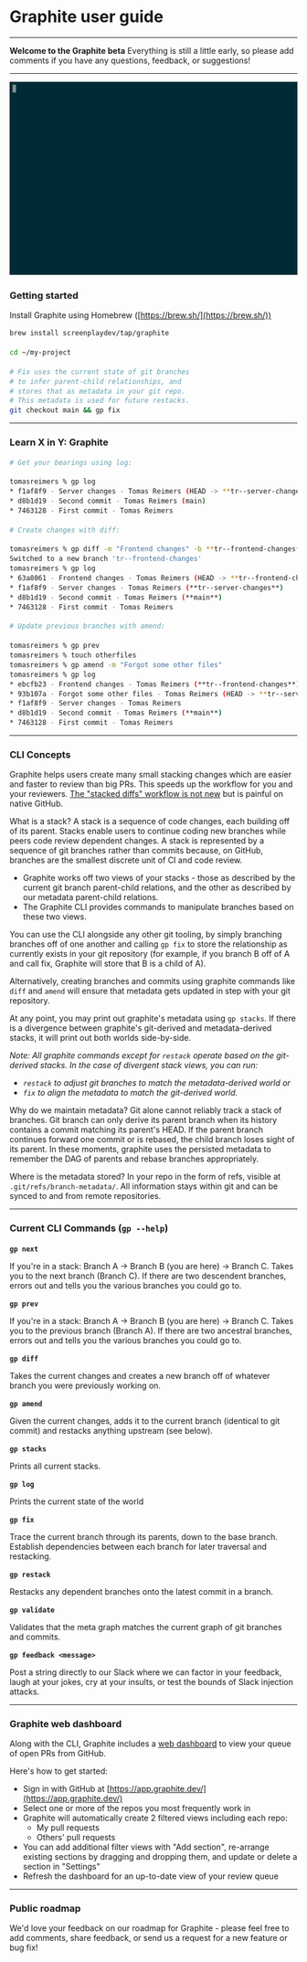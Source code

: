 # Graphite user guide

---

**Welcome to the Graphite beta**
Everything is still a little early, so please add comments if you have any questions, feedback, or suggestions!

---

<img src="./demo/full.gif">

### **Getting started**

Install Graphite using Homebrew ([https://brew.sh/](https://brew.sh/))

```bash
brew install screenplaydev/tap/graphite

cd ~/my-project

# Fix uses the current state of git branches
# to infer parent-child relationships, and
# stores that as metadata in your git repo.
# This metadata is used for future restacks.
git checkout main && gp fix
```

---

### Learn X in Y: Graphite

```bash
# Get your bearings using log:

tomasreimers % gp log
* f1af8f9 - Server changes - Tomas Reimers (HEAD -> **tr--server-changes**)
* d8b1d19 - Second commit - Tomas Reimers (main)
* 7463128 - First commit - Tomas Reimers

# Create changes with diff:

tomasreimers % gp diff -m "Frontend changes" -b **tr--frontend-changes**
Switched to a new branch 'tr--frontend-changes'
tomasreimers % gp log
* 63a8061 - Frontend changes - Tomas Reimers (HEAD -> **tr--frontend-changes**)
* f1af8f9 - Server changes - Tomas Reimers (**tr--server-changes**)
* d8b1d19 - Second commit - Tomas Reimers (**main**)
* 7463128 - First commit - Tomas Reimers

# Update previous branches with amend:

tomasreimers % gp prev
tomasreimers % touch otherfiles
tomasreimers % gp amend -m "Forgot some other files"
tomasreimers % gp log
* ebcfb23 - Frontend changes - Tomas Reimers (**tr--frontend-changes**)
* 93b107a - Forgot some other files - Tomas Reimers (HEAD -> **tr--server-changes**)
* f1af8f9 - Server changes - Tomas Reimers
* d8b1d19 - Second commit - Tomas Reimers (**main**)
* 7463128 - First commit - Tomas Reimers
```

---

### CLI Concepts

Graphite helps users create many small stacking changes which are easier and faster to review than big PRs. This speeds up the workflow for you and your reviewers. [The "stacked diffs" workflow is not new](https://jg.gg/2018/09/29/stacked-diffs-versus-pull-requests/) but is painful on native GitHub.

What is a stack? A stack is a sequence of code changes, each building off of its parent. Stacks enable users to continue coding new branches while peers code review dependent changes. A stack is represented by a sequence of git branches rather than commits because, on GitHub, branches are the smallest discrete unit of CI and code review.

- Graphite works off two views of your stacks - those as described by the current git branch parent-child relations, and the other as described by our metadata parent-child relations.
- The Graphite CLI provides commands to manipulate branches based on these two views.

You can use the CLI alongside any other git tooling, by simply branching branches off of one another and calling `gp fix` to store the relationship as currently exists in your git repository (for example, if you branch B off of A and call fix, Graphite will store that B is a child of A).

Alternatively, creating branches and commits using graphite commands like `diff` and `amend` will ensure that metadata gets updated in step with your git repository.

At any point, you may print out graphite's metadata using `gp stacks`. If there is a divergence between graphite's git-derived and metadata-derived stacks, it will print out both worlds side-by-side.

_Note: All graphite commands except for `restack` operate based on the git-derived stacks. In the case of divergent stack views, you can run:_

- _`restack` to adjust git branches to match the metadata-derived world or_
- _`fix` to align the metadata to match the git-derived world._

Why do we maintain metadata? Git alone cannot reliably track a stack of branches. Git branch can only derive its parent branch when its history contains a commit matching its parent's HEAD. If the parent branch continues forward one commit or is rebased, the child branch loses sight of its parent. In these moments, graphite uses the persisted metadata to remember the DAG of parents and rebase branches appropriately.

Where is the metadata stored? In your repo in the form of refs, visible at `.git/refs/branch-metadata/`. All information stays within git and can be synced to and from remote repositories.

---

### Current CLI Commands (`gp --help`)

**`gp next`**

If you're in a stack: Branch A → Branch B (you are here) → Branch C. Takes you to the next branch (Branch C). If there are two descendent branches, errors out and tells you the various branches you could go to.

**`gp prev`**

If you're in a stack: Branch A → Branch B (you are here) → Branch C. Takes you to the previous branch (Branch A). If there are two ancestral branches, errors out and tells you the various branches you could go to.

**`gp diff`**

Takes the current changes and creates a new branch off of whatever branch you were previously working on.

**`gp amend`**

Given the current changes, adds it to the current branch (identical to git commit) and restacks anything upstream (see below).

**`gp stacks`**

Prints all current stacks.

**`gp log`**

Prints the current state of the world

**`gp fix`**

Trace the current branch through its parents, down to the base branch. Establish dependencies between each branch for later traversal and restacking.

**`gp restack`**

Restacks any dependent branches onto the latest commit in a branch.

**`gp validate`**

Validates that the meta graph matches the current graph of git branches and commits.

**`gp feedback <message>`**

Post a string directly to our Slack where we can factor in your feedback, laugh at your jokes, cry at your insults, or test the bounds of Slack injection attacks.

---

### Graphite web dashboard

Along with the CLI, Graphite includes a [web dashboard](https://app.graphite.dev/) to view your queue of open PRs from GitHub.

Here's how to get started:

- Sign in with GitHub at [https://app.graphite.dev/](https://app.graphite.dev/)
- Select one or more of the repos you most frequently work in
- Graphite will automatically create 2 filtered views including each repo:
  - My pull requests
  - Others' pull requests
- You can add additional filter views with "Add section", re-arrange existing sections by dragging and dropping them, and update or delete a section in "Settings"
- Refresh the dashboard for an up-to-date view of your review queue

---

### Public roadmap

We'd love your feedback on our roadmap for Graphite - please feel free to add comments, share feedback, or send us a request for a new feature or bug fix!

